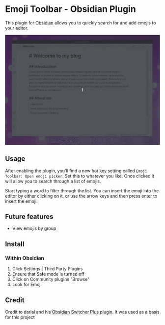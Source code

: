 # Emoji Toolbar - Obsidian Plugin

This plugin for [Obsidian](https://obsidian.md/) allows you to quickly search for and add emojis to your editor.

![Emoji Toolbar Plugin](demo/demo.gif)

## Usage

After enabling the plugin, you'll find a new hot key setting called `Emoji Toolbar: Open emoji picker`. Set this to whatever you like. Once clicked it will allow you to search through a list of emojis.

Start typing a word to filter through the list. You can insert the emoji into the editor by either clicking on it, or use the arrow keys and then press enter to insert the emoji.

## Future features

- View emojis by group

## Install

### Within Obsidian

1. Click Settings | Third Party Plugins
2. Ensure that Safe mode is turned off
3. Click on Community plugins "Browse"
4. Look for Emoji

## Credit

Credit to darlal and his [Obsidian Switcher Plus plugin](https://github.com/darlal/obsidian-switcher-plus). It was used as a basis for this project
